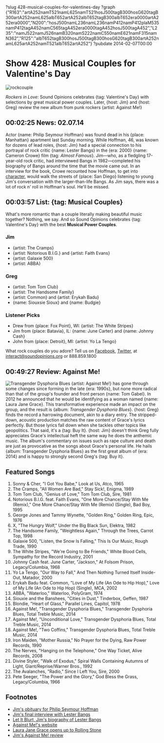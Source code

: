 ?slug 428-musical-couples-for-valentines-day
?graph {"R163":"artA252namT521namL625namT521hosJ500tagB300hosG620tagB300artA252namL625albT652artA252albT652tagB300albT652era0000artA252era0000","N200":"hosJ500namL236namL236namP412namP412plaM535namP412tagA452namC565tagA452era0000tagA452hosJ500tagA452","L235":"namJ522namJ526namB320namS222namC550namE621namF315namN362","R125":"albT652tagB300hosJ500tagB300hosG620tagB300artA252namL625artA252namT521albT652artA252"}
?pubdate 2014-02-07T00:00

# Show 428: Musical Couples for Valentine's Day
![rockcouple](http://static.soundopinions.org/images/2014/rockcouple_web.jpg)

*Rockers in Love*: Sound Opinions celebrates {tag: Valentine's Day} with selections by great musical power couples. Later, {host: Jim} and {host: Greg} review the new album from punk rockers {artist: Against Me!}

## 00:02:25 News: 02.07.14
Actor {name: Philip Seymour Hoffman} was found dead in his {place: Manhattan} apartment last Sunday morning. While Hoffman, 46, was known for dozens of lead roles, {host: Jim} had a special connection to his portrayal of rock critic {name: Lester Bangs} in the {era: 2000} {name: Cameron Crowe} film {tag: *Almost Famous*}. Jim—who, as a fledgling 17-year-old rock critic, had interviewed Bangs in 1982—completed his biography of Bangs around the time that the movie came out. In an interview for the book, Crowe recounted how Hoffman, to get into [character](http://www.youtube.com/watch?v=HpISLkb5L5E), would walk the streets of {place: San Diego} listening to young Jim's conversation with the larger-than-life Bangs. As Jim says, there was a lot of rock n' roll in Hoffman's soul. He'll be missed.

## 00:03:57 List: {tag: Musical Couples}
What's more romantic than a couple literally making beautiful music together? Nothing, we say. And so Sound Opinions celebrates {tag: Valentine's Day} with the best **Musical Power Couples**. 

### Jim
- {artist: The Cramps}
- {artist: Notorious B.I.G.} and {artist: Faith Evans} 
- {artist: Galaxie 500}
- {artist: ABBA}

### Greg
- {artist: Tom Tom Club}
- {artist: The Handsome Family}
- {artist: Common} and {artist: Erykah Badu}
- {name: Siouxsie Sioux} and {name: Budgie}

### Listener Picks
- Drew from {place: Fox Point}, WI: {artist: The White Stripes}
- Jim from {place: Batavia}, IL: {name: June Carter} and {name: Johnny Cash} 
- John from {place: Detroit}, MI: {artist: Yo La Tengo}

What rock couples do you adore? 
Tell us on [Facebook](https://www.facebook.com/soundopinions), [Twitter](https://twitter.com/soundopinions‎), at interact@soundopinions.org or 888.859.1800

## 00:49:27 Review: Against Me!
![Transgender Dysphoria Blues](https://upload.wikimedia.org/wikipedia/en/a/a5/Transgender_Dysphoria_Blues_cover_art.jpg "6946251/735513410")
{artist: Against Me!} has gone through some changes since forming in the late {era: 1990s}, but none more radical than that of the group's founder and front person {name: Tom Gabel}. In 2012 he announced that he would be identifying as a woman named {name: Laura Jane Grace}. This transformative experience made an impact on the group, and the result is {album: *Transgender Dysphoria Blues*}. {host: Greg} finds the record a harrowing document, akin to a diary entry. The stripped-down, acoustic production matches the raw content of Grace's lyrics perfectly. But those lyrics fall down when she tackles other topics like geopolitics. That said, it's a {tag: Buy It}. {host: Jim} doesn't think Greg fully appreciates Grace's intellectual heft the same way he does the anthemic music. The album's commentary on issues such as rape culture and death are just as provocative as the songs about Grace's personal life. He hails {album: Transgender Dysphoria Blues} as the first great album of {era: 2014} and is happy to strongly second Greg's {tag: Buy It}. 


## Featured Songs
1. Sonny & Cher, "I Got You Babe," Look at Us, Atco, 1965
1. The Cramps, "All Women Are Bad," Stay Sick!, Enigma, 1989 
1. Tom Tom Club, "Genius of Love," Tom Tom Club, Sire, 1981
1. Notorious B.I.G. feat. Faith Evans, "One More Chance/Stay With Me (Remix)," One More Chance/Stay With Me (Remix) (Single), Bad Boy, 1995
1. George Jones and Tammy Wynette, "Golden Ring," Golden Ring, Epic, 1976
1. X, "The Hungry Wolf," Under the Big Black Sun, Elektra, 1982
1. The Handsome Family, "Weightless Again," Through the Trees, Carrot Top, 1998
1. Galaxie 500, "Listen, the Snow Is Falling," This Is Our Music, Rough Trade, 1990
1. The White Stripes, "We're Going to Be Friends," White Blood Cells, Sympathy for the Record Industry, 2001
1. Johnny Cash feat. June Carter, "Jackson," At Folsom Prison, Legacy/Columbia, 1968
1. Yo La Tengo, "Our Way to Fall," And Then Nothing Turned Itself Inside-Out, Matador, 2000
1. Erykah Badu feat. Common, "Love of My Life (An Ode to Hip Hop)," Love of My Life (An Ode to Hip Hop) (Single), MCA, 2002
1. ABBA, "Waterloo," Waterloo, PolyGram, 1974
1. Siouxie and the Banshees, "Cities in Dust," Tinderbox, Geffen, 1987
1. Blondie, "Heart of Glass," Parallel Lines, Capitol, 1978
1. Against Me!, "Transgender Dysphoria Blues," Transgender Dysphoria Blues, Total Treble Music, 2014
1. Against Me!, "Unconditional Love," Transgender Dysphoria Blues, Total Treble Music, 2014
1. Against Me!, "Two Coffins," Transgender Dysphoria Blues, Total Treble Music, 2014
1. Iron Maiden, "Mother Russia," No Prayer for the Dying, Raw Power Records, 1990
1. The Nerves, "Hanging on the Telephone," One Way Ticket, Alive Records, 2008
1. Divine Styler, "Walk of Exodus," Spiral Walls Containing Autumns of Light, Giant/Reprise/Warner Bros., 1992
1. The Avalanches, "Radio," Since I Left You, Sire, 2000
1. Pete Seeger, "The Power and the Glory," God Bless the Grass, Legacy/Columbia, 1966



## Footnotes
- [Jim's obituary for Philip Seymour Hoffman](http://www.wbez.org/blogs/jim-derogatis/2014-02/great-art-about-guilt-and-longing-109623)
- [Jim's final interview with Lester Bangs](http://www.furious.com/perfect/lesterbangs.html)
- [Let It Blurt, Jim's biography of Lester Bangs](http://www.amazon.com/Let-Blurt-Lester-Americas-Greatest/dp/0767905091)
- [Against Me!'s website](http://www.againstme.net/)
- [Laura Jane Grace opens up to Rolling Stone](http://www.rollingstone.com/music/news/the-secret-life-of-transgender-rocker-tom-gabel-20120531)
- [Jim's Against Me! review](http://www.wbez.org/blogs/jim-derogatis/2014-02/against-me-inspiration-everyone-109640)
